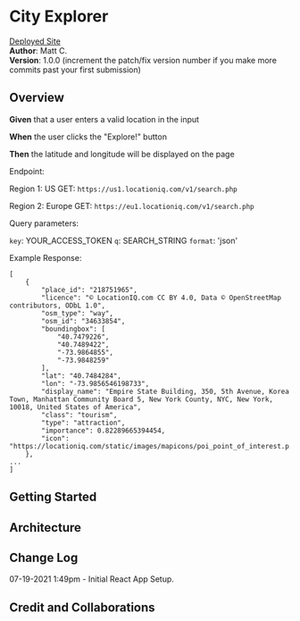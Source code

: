 # City Explorer

[Deployed Site](https://mc-city-explorer.netlify.app/) <br>
**Author**: Matt C. <br>
**Version**: 1.0.0 (increment the patch/fix version number if you make more commits past your first submission)

## Overview
<!-- Provide a high level overview of what this application is and why you are building it, beyond the fact that it's an assignment for this class. (i.e. What's your problem domain?) -->

**Given** that a user enters a valid location in the input

**When** the user clicks the "Explore!" button

**Then** the latitude and longitude will be displayed on the page

Endpoint:

Region 1: US
GET: `https://us1.locationiq.com/v1/search.php`

Region 2: Europe
GET: `https://eu1.locationiq.com/v1/search.php`

Query parameters:

`key`: YOUR_ACCESS_TOKEN
`q`: SEARCH_STRING
`format`: 'json'


Example Response:

```
[
    {
        "place_id": "218751965",
        "licence": "© LocationIQ.com CC BY 4.0, Data © OpenStreetMap contributors, ODbL 1.0",
        "osm_type": "way",
        "osm_id": "34633854",
        "boundingbox": [
            "40.7479226",
            "40.7489422",
            "-73.9864855",
            "-73.9848259"
        ],
        "lat": "40.7484284",
        "lon": "-73.9856546198733",
        "display_name": "Empire State Building, 350, 5th Avenue, Korea Town, Manhattan Community Board 5, New York County, NYC, New York, 10018, United States of America",
        "class": "tourism",
        "type": "attraction",
        "importance": 0.82289665394454,
        "icon": "https://locationiq.com/static/images/mapicons/poi_point_of_interest.p.20.png"
    },
...
]
```

## Getting Started
<!-- What are the steps that a user must take in order to build this app on their own machine and get it running? -->

## Architecture
<!-- Provide a detailed description of the application design. What technologies (languages, libraries, etc) you're using, and any other relevant design information. -->

## Change Log
<!-- Use this area to document the iterative changes made to your application as each feature is successfully implemented. Use time stamps. Here's an example:

01-01-2001 4:59pm - Application now has a fully-functional express server, with a GET route for the location resource. -->

07-19-2021 1:49pm - Initial React App Setup.

## Credit and Collaborations
<!-- Give credit (and a link) to other people or resources that helped you build this application. -->